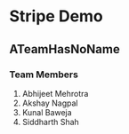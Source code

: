 # Stripe Demo

## ATeamHasNoName

### Team Members
1. Abhijeet Mehrotra
2. Akshay Nagpal
3. Kunal Baweja
4. Siddharth Shah